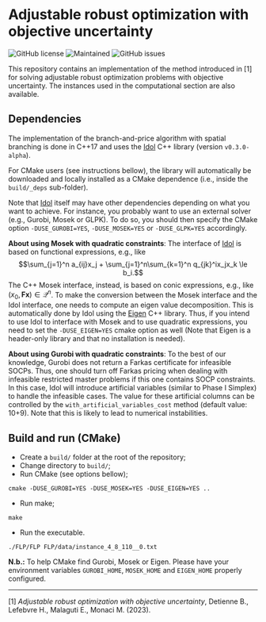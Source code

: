 # Adjustable robust optimization with objective uncertainty

![GitHub license](https://img.shields.io/github/license/hlefebvr/AB_AdjustableRobustOptimizationWithObjectiveUncertainty)
![Maintained](https://img.shields.io/maintenance/yes/2023)
![GitHub issues](https://img.shields.io/github/issues-raw/hlefebvr/AB_AdjustableRobustOptimizationWithObjectiveUncertainty)

This repository contains an implementation of the method introduced in [1] for solving adjustable 
robust optimization problems with objective uncertainty. The instances used in the computational
section are also available.

## Dependencies

The implementation of the branch-and-price algorithm with spatial branching is done in C++17 and
uses the [Idol](https://github.com/hlefebvr/idol) C++ library (version `v0.3.0-alpha`).

For CMake users (see instructions bellow), the library will automatically be downloaded and 
locally installed as a CMake dependence (i.e., inside the `build/_deps` sub-folder). 

Note that [Idol](https://github.com/hlefebvr/idol) itself may have other dependencies depending on what you want to achieve.
For instance, you probably want to use an external solver (e.g., Gurobi, Mosek or GLPK).
To do so, you should then specify the CMake option `-DUSE_GUROBI=YES`, `-DUSE_MOSEK=YES` or `-DUSE_GLPK=YES`
accordingly. 

**About using Mosek with quadratic constraints**: The interface of [Idol](https://github.com/hlefebvr/idol)
is based on functional expressions, e.g., like $$\sum_{j=1}^n a_{ij}x_j + \sum_{j=1}^n\sum_{k=1}^n q_{jk}^ix_jx_k \le b_i.$$
The C++ Mosek interface, instead, is based on conic expressions, e.g., like $(x_0, \textbf{Fx}) \in \mathcal Q^n$. 
To make the conversion between the Mosek interface and
the Idol interface, one needs to compute an eigen value decomposition. 
This is automatically done by Idol using the [Eigen](https://eigen.tuxfamily.org/index.php?title=Main_Page) C++ library.
Thus, if you intend to use Idol to interface with Mosek and to use quadratic expressions, you need to set the `-DUSE_EIGEN=YES` cmake
option as well (Note that Eigen is a header-only library and that no installation is needed).

**About using Gurobi with quadratic constraints**: To the best of our knowledge, Gurobi does not return a Farkas certificate 
for infeasible SOCPs. Thus, one should turn off Farkas pricing when dealing with infeasible restricted master problems if this one
contains SOCP constraints. In this case, Idol will introduce artificial variables (similar to Phase I Simplex) to handle
the infeasible cases. The value for these artificial columns can be controlled by the `with_artificial_variables_cost`
method (default value: 10+9). Note that this is likely to lead to numerical instabilities.

## Build and run (CMake)

- Create a `build/` folder at the root of the repository;
- Change directory to `build/`;
- Run CMake (see options bellow);
```
cmake -DUSE_GUROBI=YES -DUSE_MOSEK=YES -DUSE_EIGEN=YES ..
```
- Run make;
```
make
```
- Run the executable.
```
./FLP/FLP FLP/data/instance_4_8_110__0.txt
```

**N.b.:** To help CMake find Gurobi, Mosek or Eigen. Please have your environment variables `GUROBI_HOME`, `MOSEK_HOME` 
and `EIGEN_HOME` properly configured.

*****

[1] *Adjustable robust optimization with objective uncertainty*, Detienne B., Lefebvre H., Malaguti E.,
Monaci M. (2023).
